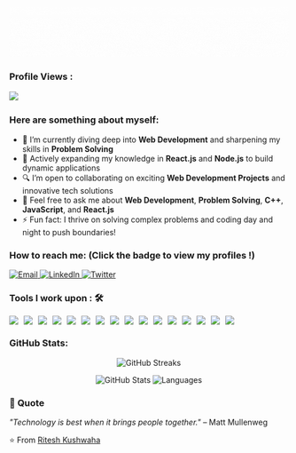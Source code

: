 ![Ritesh Kushwaha](https://github.com/riteshkushwaha7/riteshkushwaha7/blob/main/Hello.gif)  
![Ritesh Kushwaha](https://github.com/riteshkushwaha7/riteshkushwaha7/blob/main/name.gif)

### Profile Views :<br>
  <img src="https://profile-counter.glitch.me/riteshkushwaha7/count.svg" />

### Here are something about myself:

- 🔭 I’m currently diving deep into <strong>Web Development</strong> and sharpening my skills in <strong>Problem Solving</strong>
- 🌱 Actively expanding my knowledge in <strong>React.js</strong> and <strong>Node.js</strong> to build dynamic applications
- 🔍 I’m open to collaborating on exciting <strong>Web Development Projects</strong> and innovative tech solutions
- 💬 Feel free to ask me about <strong>Web Development</strong>, <strong>Problem Solving</strong>, <strong>C++</strong>, <strong>JavaScript</strong>, and <strong>React.js</strong>
- ⚡ Fun fact: I thrive on solving complex problems and coding day and night to push boundaries!

### How to reach me: <strong>(Click the badge to view my profiles !)</strong>

<a href="mailto:riteshkushwaha497@gmail.com">
  <img src="https://img.shields.io/badge/email-%23D14836.svg?&style=for-the-badge&logo=gmail&logoColor=white" alt="Email">
</a>
<a href="https://www.linkedin.com/in/riteshkushwaha7">
  <img src="https://img.shields.io/badge/LinkedIn-%230077B5.svg?&style=for-the-badge&logo=linkedin&logoColor=white" alt="LinkedIn">
</a>
<a href="https://twitter.com/cyberrk_">
  <img src="https://img.shields.io/badge/Twitter-%2311ACD4.svg?&style=for-the-badge&logo=twitter&logoColor=white" alt="Twitter">
</a>


### Tools I work upon : 🛠

<div style="display: flex; flex-wrap: wrap; gap: 10px;">
  <img src="https://img.shields.io/badge/c%2B%2B-%2300599C.svg?&style=for-the-badge&logo=c%2B%2B&logoColor=white">
  <img src="https://img.shields.io/badge/python-%2314354C.svg?&style=for-the-badge&logo=python&logoColor=white">
  <img src="https://img.shields.io/badge/javascript-%23323330.svg?&style=for-the-badge&logo=javascript&logoColor=%23F7DF1E">
  <img src="https://img.shields.io/badge/html5-%23E34F26.svg?&style=for-the-badge&logo=html5&logoColor=white">
  <img src="https://img.shields.io/badge/css3-%231572B6.svg?&style=for-the-badge&logo=css3&logoColor=white">
  <img src="https://img.shields.io/badge/react-%2320232a.svg?&style=for-the-badge&logo=react&logoColor=%2361DAFB">
  <img src="https://img.shields.io/badge/node.js-%23339933.svg?&style=for-the-badge&logo=node.js&logoColor=white">
  <img src="https://img.shields.io/badge/git-%23F05033.svg?&style=for-the-badge&logo=git&logoColor=white">
  <img src="https://img.shields.io/badge/Visual%20Studio%20Code-%23007ACC.svg?&style=for-the-badge&logo=visualstudiocode&logoColor=white">
  <img src="https://img.shields.io/badge/VirtualBox-%233D2C8D.svg?&style=for-the-badge&logo=virtualbox&logoColor=white">
  <img src="https://img.shields.io/badge/Kali%20Linux-%23353136.svg?&style=for-the-badge&logo=kalilinux&logoColor=white">
  <img src="https://img.shields.io/badge/Vercel-%23000000.svg?&style=for-the-badge&logo=vercel&logoColor=white">
  <img src="https://img.shields.io/badge/Render-%236167D2.svg?&style=for-the-badge&logo=render&logoColor=white">
  <img src="https://img.shields.io/badge/Canva-%23145F8C.svg?&style=for-the-badge&logo=canva&logoColor=white">
  <img src="https://img.shields.io/badge/Bootstrap-%237B83A0.svg?&style=for-the-badge&logo=bootstrap&logoColor=white">
  <img src="https://img.shields.io/badge/Parrot%20OS-%231F3F60.svg?&style=for-the-badge&logo=parrot&logoColor=white">
</div>


### GitHub Stats:

<p align="center">
  <img src="https://github-readme-streak-stats.herokuapp.com/?user=riteshkushwaha7&theme=radical&fire=FF6010" alt="GitHub Streaks" />
</p>

<p align="center">
  <img src="https://github-readme-stats.vercel.app/api?username=riteshkushwaha7&show_icons=true&theme=radical" alt="GitHub Stats" />
  <img src="https://github-readme-stats.vercel.app/api/top-langs?username=riteshkushwaha7&layout=compact&langs_count=8&theme=radical" alt="Languages" />
</p>

### 🌟 **Quote**
*"Technology is best when it brings people together."* – Matt Mullenweg

⭐️ From [Ritesh Kushwaha](https://github.com/riteshkushwaha7)
